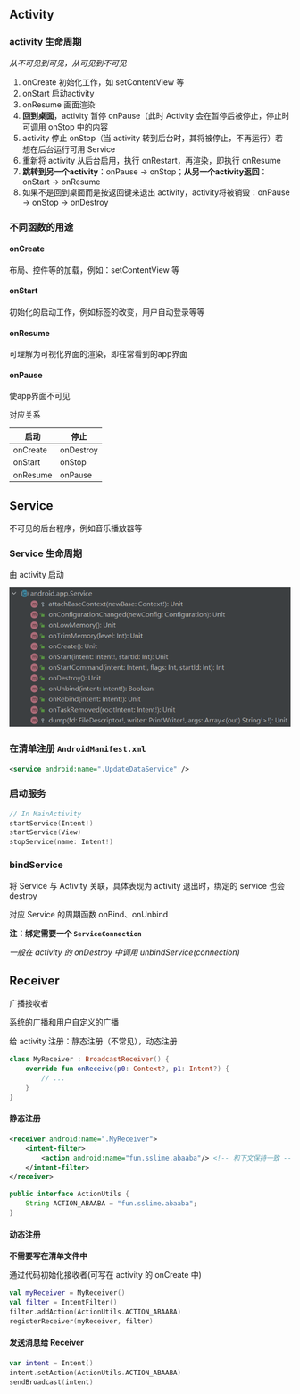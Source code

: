 

## Activity

### activity 生命周期

*从不可见到可见，从可见到不可见*

1. onCreate 初始化工作，如 setContentView 等
2. onStart 启动activity
3. onResume 画面渲染
4. **回到桌面**，activity 暂停 onPause（此时 Activity 会在暂停后被停止，停止时可调用 onStop 中的内容
5. activity 停止 onStop（当 activity 转到后台时，其将被停止，不再运行）若想在后台运行可用 Service
6. 重新将 activity 从后台启用，执行 onRestart，再渲染，即执行 onResume
7. **跳转到另一个activity**：onPause -> onStop；**从另一个activity返回**：onStart -> onResume
8. 如果不是回到桌面而是按返回键来退出 activity，activity将被销毁：onPause -> onStop -> onDestroy

### 不同函数的用途

#### onCreate

布局、控件等的加载，例如：setContentView 等

#### onStart

初始化的启动工作，例如标签的改变，用户自动登录等等

#### onResume

可理解为可视化界面的渲染，即往常看到的app界面

#### onPause

使app界面不可见

对应关系

| 启动     | 停止      |
| -------- | --------- |
| onCreate | onDestroy |
| onStart  | onStop    |
| onResume | onPause   |

## Service

不可见的后台程序，例如音乐播放器等

### Service 生命周期

由 activity 启动

![image-20221217223905917](assets/image-20221217223905917.png)

### 在清单注册 `AndroidManifest.xml`

```xml
<service android:name=".UpdateDataService" />
```

### 启动服务

```kotlin
// In MainActivity
startService(Intent!)
startService(View)
stopService(name: Intent!)
```

### bindService

将 Service 与 Activity 关联，具体表现为 activity 退出时，绑定的 service 也会 destroy

对应 Service 的周期函数 onBind、onUnbind

**注：绑定需要一个 `ServiceConnection`**

*一般在 activity 的 onDestroy 中调用 unbindService(connection)*

## Receiver

广播接收者

系统的广播和用户自定义的广播

给 activity 注册：静态注册（不常见），动态注册

```kotlin
class MyReceiver : BroadcastReceiver() {
    override fun onReceive(p0: Context?, p1: Intent?) {
        // ...
    }
}
```

#### 静态注册

```xml
<receiver android:name=".MyReceiver">
	<intent-filter>
    	<action android:name="fun.sslime.abaaba"/> <!-- 和下文保持一致 -->
    </intent-filter>
</receiver>
```

```java
public interface ActionUtils {
    String ACTION_ABAABA = "fun.sslime.abaaba";
}
```

#### 动态注册

**不需要写在清单文件中**

通过代码初始化接收者(可写在 activity 的 onCreate 中)

```kotlin
val myReceiver = MyReceiver()
val filter = IntentFilter()
filter.addAction(ActionUtils.ACTION_ABAABA)
registerReceiver(myReceiver, filter)
```

#### 发送消息给 Receiver

```kotlin
var intent = Intent()
intent.setAction(ActionUtils.ACTION_ABAABA)
sendBroadcast(intent)
```

